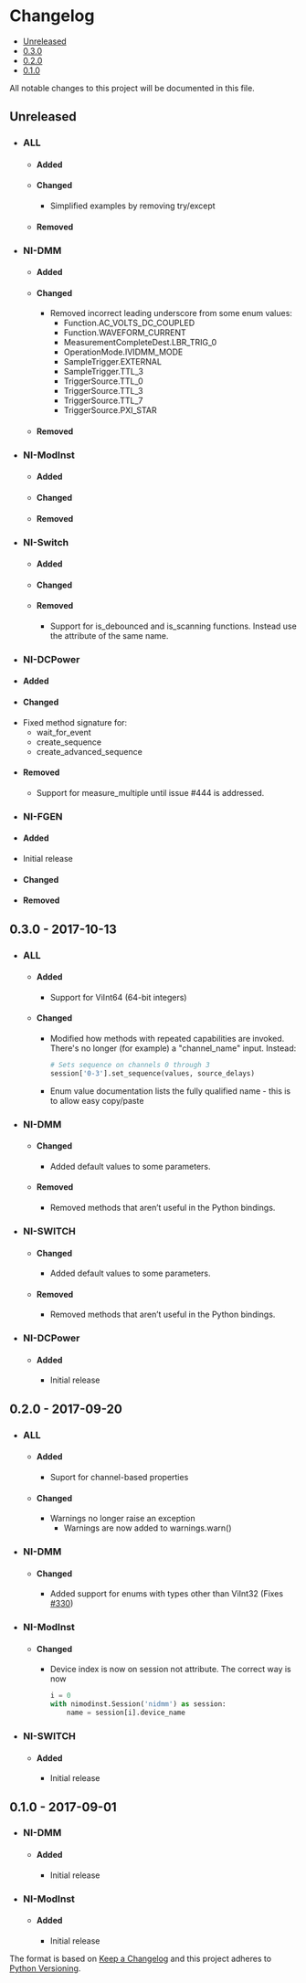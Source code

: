 # Changelog

* [Unreleased](#unreleased)
* [0.3.0](#030---2017-10-13)
* [0.2.0](#020---2017-09-20)
* [0.1.0](#010---2017-09-01)

All notable changes to this project will be documented in this file.

## Unreleased
* ### ALL
  * #### Added
  * #### Changed
    * Simplified examples by removing try/except
  * #### Removed
* ### NI-DMM
  * #### Added
  * #### Changed
    * Removed incorrect leading underscore from some enum values:
      * Function.AC_VOLTS_DC_COUPLED
      * Function.WAVEFORM_CURRENT
      * MeasurementCompleteDest.LBR_TRIG_0
      * OperationMode.IVIDMM_MODE
      * SampleTrigger.EXTERNAL
      * SampleTrigger.TTL_3
      * TriggerSource.TTL_0
      * TriggerSource.TTL_3
      * TriggerSource.TTL_7
      * TriggerSource.PXI_STAR
  * #### Removed
* ### NI-ModInst
  * #### Added
  * #### Changed
  * #### Removed
* ### NI-Switch
  * #### Added
  * #### Changed
  * #### Removed
    * Support for is_debounced and is_scanning functions. Instead use the attribute of the same name.
* ### NI-DCPower
 * #### Added
 * #### Changed
  * Fixed method signature for:
    * wait_for_event
    * create_sequence
    * create_advanced_sequence
 * #### Removed
   * Support for measure_multiple until issue #444 is addressed.
* ### NI-FGEN
 * #### Added
  * Initial release
 * #### Changed
 * #### Removed

## 0.3.0 - 2017-10-13
* ### ALL
  * #### Added
    * Support for ViInt64 (64-bit integers)
  * #### Changed
    * Modified how methods with repeated capabilities are invoked. There's no longer (for example) a "channel_name" input. Instead:
      ```python
      # Sets sequence on channels 0 through 3
      session['0-3'].set_sequence(values, source_delays)
      ```
    * Enum value documentation lists the fully qualified name - this is to allow easy copy/paste
* ### NI-DMM
  * #### Changed
    * Added default values to some parameters.
  * #### Removed
    * Removed methods that aren’t useful in the Python bindings.
* ### NI-SWITCH
  * #### Changed
    * Added default values to some parameters.
  * #### Removed
    * Removed methods that aren’t useful in the Python bindings.
* ### NI-DCPower
  * #### Added
    * Initial release

## 0.2.0 - 2017-09-20
* ### ALL
  * #### Added
    * Suport for channel-based properties
  * #### Changed
    * Warnings no longer raise an exception
      * Warnings are now added to warnings.warn()
* ### NI-DMM
  * #### Changed
    * Added support for enums with types other than ViInt32 (Fixes [#330](https://github.com/ni/nimi-python/issues/330))
* ### NI-ModInst
  * #### Changed
    * Device index is now on session not attribute. The correct way is now
      ```python
      i = 0
      with nimodinst.Session('nidmm') as session:
          name = session[i].device_name
      ```
* ### NI-SWITCH
  * #### Added
    * Initial release

## 0.1.0 - 2017-09-01
* ### NI-DMM
  * #### Added
    * Initial release
* ### NI-ModInst
  * #### Added
    * Initial release

The format is based on [Keep a Changelog](http://keepachangelog.com/en/1.0.0/)
and this project adheres to [Python Versioning](http://legacy.python.org/dev/peps/pep-0396/).

<!--
## [Unreleased]
* ### ALL
  * #### Added
  * #### Changed
  * #### Removed
* ### NI-DMM
  * #### Added
  * #### Changed
  * #### Removed
* ### NI-ModInst
  * #### Added
  * #### Changed
  * #### Removed
* ### NI-Switch
  * #### Added
  * #### Changed
  * #### Removed
* ### NI-DCPower
 * #### Added
 * #### Changed
 * #### Removed
* ### NI-FGEN
 * #### Added
 * #### Changed
 * #### Removed
-->


